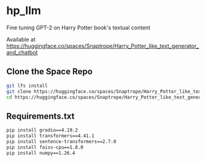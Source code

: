 # hp_llm
Fine tuning GPT-2 on Harry Potter book's textual content 

Available at https://huggingface.co/spaces/Snaptrope/Harry_Potter_like_text_generator_and_chatbot

## Clone the Space Repo

```bash
git lfs install
git clone https://huggingface.co/spaces/Snaptrope/Harry_Potter_like_text_generator_and_chatbot
cd https://huggingface.co/spaces/Snaptrope/Harry_Potter_like_text_generator_and_chatbot
```

## Requirements.txt
```bash
pip install gradio==4.19.2
pip install transformers==4.41.1
pip install sentence-transformers==2.7.0
pip install faiss-cpu==1.8.0
pip install numpy==1.26.4
```
